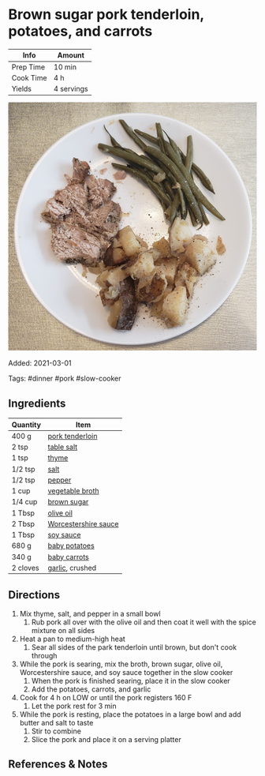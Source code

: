 # Brown sugar pork tenderloin, potatoes, and carrots

| Info      | Amount     |
| --------- | ---------- |
| Prep Time | 10 min     |
| Cook Time | 4 h        |
| Yields    | 4 servings |

![Pork tenderloin, potatoes, and green beans](/_assets/pork-tenderloin-potatoes-beans.jpg)

Added: 2021-03-01

Tags: #dinner #pork #slow-cooker

## Ingredients

| Quantity | Item                                                            |
| -------- | --------------------------------------------------------------- |
| 400 g    | [pork tenderloin](../_ingredients/pork-tenderloin.md)           |
| 2 tsp    | [table salt](../_ingredients/table-salt.md)                     |
| 1 tsp    | [thyme](../_ingredients/thyme.md)                               |
| 1/2 tsp  | [salt](../_ingredients/table-salt.md)                           |
| 1/2 tsp  | [pepper](../_ingredients/pepper.md)                             |
| 1 cup    | [vegetable broth](../_ingredients/vegetable-broth.md)           |
| 1/4 cup  | [brown sugar](../_ingredients/brown-sugar.md)                   |
| 1 Tbsp   | [olive oil](../_ingredients/olive-oil.md)                       |
| 2 Tbsp   | [Worcestershire sauce](../_ingredients/worcestershire-sauce.md) |
| 1 Tbsp   | [soy sauce](../_ingredients/soy-sauce.md)                       |
| 680 g    | [baby potatoes](../_ingredients/potato.md)                      |
| 340 g    | [baby carrots](../_ingredients/carrot.md)                       |
| 2 cloves | [garlic](../_ingredients/garlic.md), crushed                    |

## Directions

1. Mix thyme, salt, and pepper in a small bowl
    1. Rub pork all over with the olive oil and then coat it well with the spice mixture on all sides
2. Heat a pan to medium-high heat
   1. Sear all sides of the park tenderloin until brown, but don't cook through
3. While the pork is searing, mix the broth, brown sugar, olive oil, Worcestershire sauce, and soy sauce together in the slow cooker
   1. When the pork is finished searing, place it in the slow cooker
   2. Add the potatoes, carrots, and garlic
4. Cook for 4 h on LOW or until the pork registers 160 F
    1. Let the pork rest for 3 min
5. While the pork is resting, place the potatoes in a large bowl and add butter and salt to taste
    1. Stir to combine
    2. Slice the pork and place it on a serving platter

## References & Notes

[^1]: [Original recipe](https://www.blessthismessplease.com/slow-cooker-pork-tenderloin-and-potatoes/)

[^2]: Can easily substitute carrots with another vegetable, like [green beans](../_ingredients/green-beans.md)
